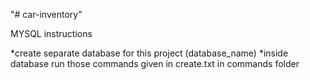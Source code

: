 "# car-inventory" 

MYSQL instructions

*create separate database for this project (database_name)
*inside database run those commands given in create.txt in commands folder
